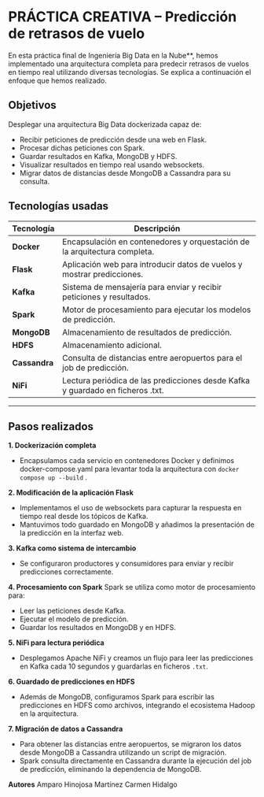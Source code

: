 # PRÁCTICA CREATIVA – Predicción de retrasos de vuelo

En esta práctica final de Ingeniería Big Data en la Nube**, hemos implementado una arquitectura completa para predecir retrasos de vuelos en tiempo real utilizando diversas tecnologías. Se explica a continuación el enfoque que hemos realizado.


## Objetivos

Desplegar una arquitectura Big Data dockerizada capaz de:

- Recibir peticiones de predicción desde una web en Flask.
- Procesar dichas peticiones con Spark.
- Guardar resultados en Kafka, MongoDB y HDFS.
- Visualizar resultados en tiempo real usando websockets.
- Migrar datos de distancias desde MongoDB a Cassandra para su consulta.


## Tecnologías usadas

| Tecnología  | Descripción |
|-------------|-------------|
| **Docker** | Encapsulación en contenedores y orquestación de la arquitectura completa. |
| **Flask** | Aplicación web para introducir datos de vuelos y mostrar predicciones. |
| **Kafka** | Sistema de mensajería para enviar y recibir peticiones y resultados. |
| **Spark** | Motor de procesamiento para ejecutar los modelos de predicción. |
| **MongoDB** | Almacenamiento de resultados de predicción. |
| **HDFS** | Almacenamiento adicional. |
| **Cassandra** | Consulta de distancias entre aeropuertos para el job de predicción. |
| **NiFi** | Lectura periódica de las predicciones desde Kafka y guardado en ficheros .txt. |

---

##  Pasos realizados 
 **1. Dockerización completa**

- Encapsulamos cada servicio en contenedores Docker y definimos docker-compose.yaml para levantar toda la arquitectura con `docker compose up --build` .

 **2. Modificación de la aplicación Flask**

- Implementamos el uso de websockets para capturar la respuesta en tiempo real desde los tópicos de Kafka.
- Mantuvimos todo guardado en MongoDB y añadimos la presentación de la predicción en la interfaz web.

 **3. Kafka como sistema de intercambio**

- Se configuraron productores y consumidores para enviar y recibir predicciones correctamente.

 **4. Procesamiento con Spark**
Spark se utiliza como motor de procesamiento para:
- Leer las peticiones desde Kafka.
- Ejecutar el modelo de predicción.
- Guardar los resultados en MongoDB y en HDFS.

 **5. NiFi para lectura periódica**

- Desplegamos Apache NiFi y creamos un flujo para leer las predicciones en Kafka cada 10 segundos y guardarlas en ficheros `.txt`.

**6. Guardado de predicciones en HDFS**

- Además de MongoDB, configuramos Spark para escribir las predicciones en HDFS como archivos, integrando el ecosistema Hadoop en la arquitectura.

**7. Migración de datos a Cassandra**

- Para obtener las distancias entre aeropuertos, se migraron los datos desde MongoDB a Cassandra utilizando un script de migración.
- Spark consulta directamente en Cassandra durante la ejecución del job de predicción, eliminando la dependencia de MongoDB.




**Autores**
Amparo Hinojosa Martínez 
Carmen Hidalgo
